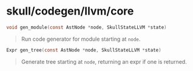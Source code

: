 # skull/codegen/llvm/core

```c
void gen_module(const AstNode *node, SkullStateLLVM *state)
```

> Run code generator for module starting at `node`.

```c
Expr gen_tree(const AstNode *node, SkullStateLLVM *state)
```

> Generate tree starting at `node`, returning an expr if one is returned.

